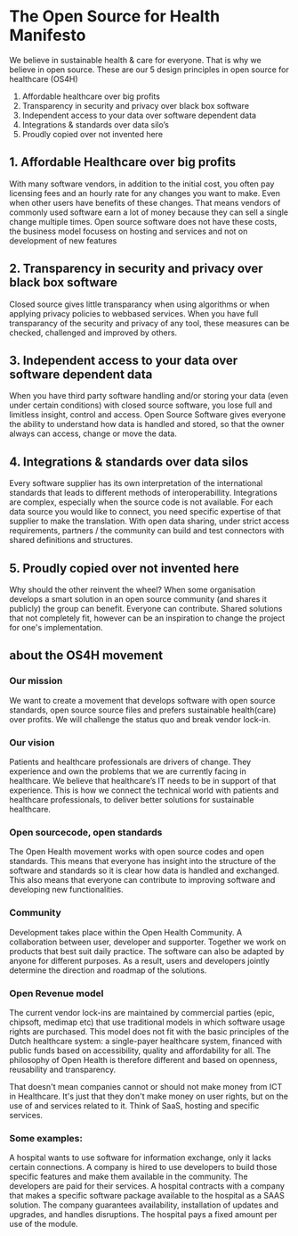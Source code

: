 # The Open Source for Health Manifesto
We believe in sustainable health & care for everyone. That is why we believe in open source. These are our 5 design principles in open source for healthcare (OS4H)
1. Affordable healthcare over big profits
2. Transparency in security and privacy over black box software	
3. Independent access to your data over software dependent data
4. Integrations & standards over data silo’s
5. Proudly copied over not invented here
	
## 1. Affordable Healthcare over big profits
With many software vendors, in addition to the initial cost, you often pay licensing fees and an hourly rate for any changes you want to make. Even when other users have benefits of these changes. 
That means vendors of commonly used software earn a lot of money because they can sell a single change multiple times. Open source software does not have these costs, the business model focusess on hosting and services and not on development of new features

## 2. Transparency in security and privacy over black box software
Closed source gives little transparancy when using algorithms or when applying privacy policies to webbased services. When you have full transparancy of the security and privacy of any tool, these measures can be checked, challenged and improved by others.

## 3. Independent access to your data over software dependent data
When you have  third party software handling and/or storing your data (even under certain conditions) with closed source software, you lose full and limitless insight, control and access. 
Open Source Software gives everyone the ability to understand how data is handled and stored, so that the owner always can access, change or move the data. 

## 4. Integrations & standards over data silos
Every software supplier has its own interpretation of the international standards that leads to different methods of interoperabillity. Integrations are complex, especially when the source code is not available. 
For each data source you would like to connect, you need  specific expertise of that supplier to make the translation. With open data sharing, under strict access requirements, partners / the community can build and test connectors with shared definitions and structures.

## 5. Proudly copied over not invented here
Why should the other reinvent the wheel? When some organisation develops a smart solution in an open source community (and shares it publicly) the group can benefit. Everyone can contribute. 
Shared solutions that not completely fit, however can be an inspiration to change the project for one's implementation. 

## about the OS4H movement
### Our mission
We want to create a movement that develops software with open source standards, open source source files and prefers sustainable health(care) over profits. We will challenge the status quo and break vendor lock-in.

### Our vision
Patients and healthcare professionals are drivers of change. They experience and own the problems that we are currently facing in healthcare. We believe that healthcare’s IT needs to be in support of that experience. This is how we connect the technical world with patients and healthcare professionals, to deliver better solutions for sustainable healthcare.

### Open sourcecode, open standards
The Open Health movement works with open source codes and open standards. This means that everyone has insight into the structure of the software and standards so it is clear how data is handled and exchanged. 
This also means that everyone can contribute to improving software and developing new functionalities. 

### Community
Development takes place within the Open Health Community. A collaboration between user, developer and supporter. Together we work on products that best suit daily practice.
The software can also be adapted by anyone for different purposes. As a result, users and developers jointly determine the direction and roadmap of the solutions.

### Open Revenue model
The current vendor lock-ins are maintained by commercial parties (epic, chipsoft, medimap etc) that use traditional models in which software usage rights are purchased.
This model does not fit with the basic principles of the Dutch healthcare system: a single-payer healthcare system, financed with public funds based on accessibility, quality and affordability for all.
The philosophy of Open Health is therefore different and based on openness, reusability and transparency. 

That doesn't mean companies cannot or should not make money from ICT in Healthcare. It's just that they don't make money on user rights, but on the use of and services related to it. Think of SaaS, hosting and specific services.

### Some examples:
A hospital wants to use software for information exchange, only it lacks certain connections. 
A company is hired to use developers to build those specific features and make them available in the community. The developers are paid for their services. 
A hospital contracts with a company that makes a specific software package available to the hospital as a SAAS solution. The company guarantees availability, installation of updates and upgrades, and handles disruptions. The hospital pays a fixed amount per use of the module.
